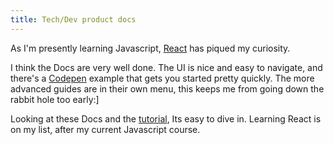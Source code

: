 ```yaml
---
title: Tech/Dev product docs
---
```


As I'm presently learning Javascript, [React](https://reactjs.org/docs/hello-world.html) has piqued my curiosity.

I think the Docs are very well done. The UI is nice and easy to navigate, and there's a [Codepen](https://codepen.io/pen?&editors=0010) example that gets you started pretty quickly.
The more advanced guides are in their own menu, this keeps me from going down the rabbit hole too early:]

Looking at these Docs and the [tutorial](https://reactjs.org/tutorial/tutorial.html), Its easy to dive in. Learning React is on my list, after my current Javascript course.
